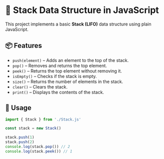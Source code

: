 # 🧱 Stack Data Structure in JavaScript

This project implements a basic **Stack (LIFO)** data structure using plain JavaScript.

## 📦 Features

- `push(element)` – Adds an element to the top of the stack.
- `pop()` – Removes and returns the top element.
- `peek()` – Returns the top element without removing it.
- `isEmpty()` – Checks if the stack is empty.
- `size()` – Returns the number of elements in the stack.
- `clear()` – Clears the stack.
- `print()` – Displays the contents of the stack.

## 🔧 Usage

```js
import { Stack } from './Stack.js'

const stack = new Stack()

stack.push(1)
stack.push(2)
console.log(stack.pop()) // 2
console.log(stack.peek()) // 1
